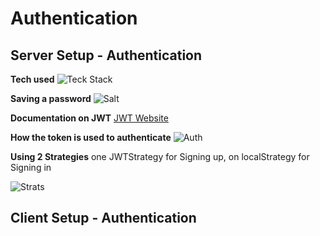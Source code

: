 # Authentication

## Server Setup - Authentication

**Tech used**
![Teck Stack](https://cdn.discordapp.com/attachments/562738302046830592/565935016845246484/Screen_Shot_2019-04-11_at_12.22.59_PM.png)

**Saving a password**
![Salt](https://cdn.discordapp.com/attachments/562738302046830592/566081252130816012/Screen_Shot_2019-04-11_at_10.04.19_PM.png) 


**Documentation on JWT**
[JWT Website](https://jwt.io/)

**How the token is used to authenticate**
![Auth](https://cdn.discordapp.com/attachments/562738302046830592/566084594898698250/Screen_Shot_2019-04-11_at_10.16.08_PM.png  )

**Using 2 Strategies**
one JWTStrategy for Signing up, on localStrategy for Signing in

![Strats](https://cdn.discordapp.com/attachments/562738302046830592/566296636402303003/Screen_Shot_2019-04-12_at_12.17.53_PM.png)

## Client Setup - Authentication
